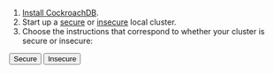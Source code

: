 1. [Install CockroachDB](../{{site.versions["stable"]}}/install-cockroachdb.html).
2. Start up a [secure](../{{site.versions["stable"]}}/secure-a-cluster.html) or [insecure](../{{site.versions["stable"]}}/start-a-local-cluster.html) local cluster.
3. Choose the instructions that correspond to whether your cluster is secure or insecure:

<div class="filters filters-big clearfix">
  <button class="filter-button" data-scope="secure">Secure</button>
  <button class="filter-button" data-scope="insecure">Insecure</button>
</div>

